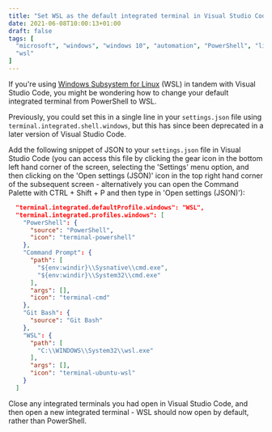 ```yaml
---
title: "Set WSL as the default integrated terminal in Visual Studio Code"
date: 2021-06-08T10:00:13+01:00
draft: false
tags: [
  "microsoft", "windows", "windows 10", "automation", "PowerShell", "linux",
  "wsl"
]
---
```


If you're using [Windows Subsystem for Linux](https://docs.microsoft.com/en-us/windows/wsl/about)
(WSL) in tandem with Visual Studio Code, you might be wondering how to change
your default integrated terminal from PowerShell to WSL.

Previously, you could set this in a single line in your `settings.json` file
using `terminal.integrated.shell.windows`, but this has since been deprecated
in a later version of Visual Studio Code.

Add the following snippet of JSON to your `settings.json` file in Visual Studio
Code (you can access this file by clicking the gear icon in the bottom left
hand corner of the screen, selecting the 'Settings' menu option, and then
clicking on the 'Open settings (JSON)' icon in the top right hand corner
of the subsequent screen - alternatively you can open the Command Palette
with CTRL + Shift + P and then type in 'Open settings (JSON)'):

```json
  "terminal.integrated.defaultProfile.windows": "WSL",
  "terminal.integrated.profiles.windows": [
    "PowerShell": {
      "source": "PowerShell",
      "icon": "terminal-powershell"
    },
    "Command Prompt": {
      "path": [
        "${env:windir}\\Sysnative\\cmd.exe",
        "${env:windir}\\System32\\cmd.exe"
      ],
      "args": [],
      "icon": "terminal-cmd"
    },
    "Git Bash": {
      "source": "Git Bash"
    },
    "WSL": {
      "path": [
        "C:\\WINDOWS\\System32\\wsl.exe"
      ],
      "args": [],
      "icon": "terminal-ubuntu-wsl"
    }
  ]
```

Close any integrated terminals you had open in Visual Studio Code, and then
open a new integrated terminal - WSL should now open by default, rather than
PowerShell.
